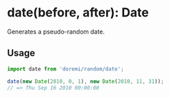 # date(before, after): Date

Generates a pseudo-random date.

## Usage

```js
import date from 'doremi/random/date';

date(new Date(2010, 0, 1), new Date(2010, 11, 31));
// => Thu Sep 16 2010 00:00:00
```
